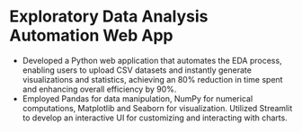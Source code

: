 # Exploratory Data Analysis Automation Web App

- Developed a Python web application that automates the EDA process, enabling users to upload CSV datasets and instantly generate visualizations and statistics, achieving an 80% reduction in time spent and enhancing overall efficiency by 90%.
- Employed Pandas for data manipulation, NumPy for numerical computations, Matplotlib and Seaborn for visualization. Utilized Streamlit to develop an interactive UI for customizing and interacting with charts.
